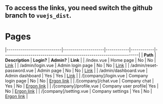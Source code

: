To access the links, you need switch the github branch to `vuejs_dist`.
---
# Pages
|----------------------------|---------------------|------------|------------|---------------------------------------------------------------------|
| **Path**                   | **Description**    | **Login?** | **Admin?** |  **Link**                                                           |
| /index.vue                 | Home page           | No   | No   | [Link](https://codehex16.github.io/proof-of-concept/)                     |
| /admin/login.vue           | Admin login page    | No   | No   | [Link](https://codehex16.github.io/proof-of-concept/admin/login)          |
| /admin/reset-password.vue  | Admin page          | No   | No   | [Link](https://codehex16.github.io/proof-of-concept/admin/reset-password) |
| /admin/dashboard.vue       | Admin dashboard     | Yes  | Yes  | [Link](https://codehex16.github.io/proof-of-concept/admin/dashboard)      |
| /[company]/login.vue       | Company login page  | No   | No   | [Ergon link](https://codehex16.github.io/proof-of-concept/Ergon/login)    |
| /[company]/chat.vue        | Company chat        | Yes  | No   | [Ergon link](https://codehex16.github.io/proof-of-concept/Ergon/chat)     |
| /[company]/profile.vue     | Company user profile| Yes  | No  | [Ergon link](https://codehex16.github.io/proof-of-concept/Ergon/profile)   |
| /[company]/setting.vue    | Company settings    | Yes  | No   | [Ergon link](https://codehex16.github.io/proof-of-concept/Ergon/setting) |

